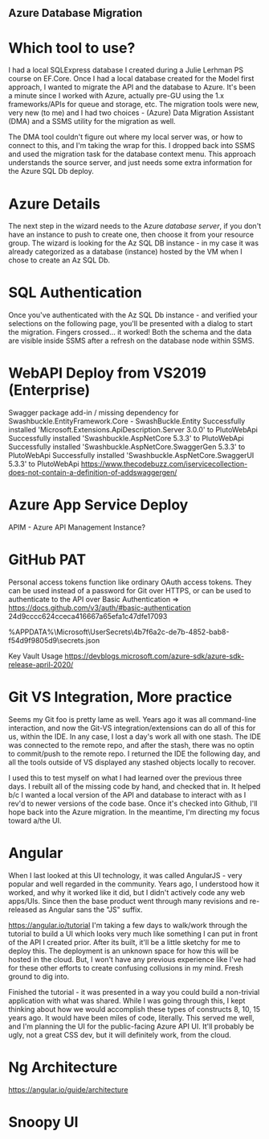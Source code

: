 ## Azure Database Migration 

# Which tool to use?
I had a local SQLExpress database I created during a Julie Lerhman PS course on EF.Core.  Once I had a local database created for the Model first approach, I wanted to migrate the API and the database to Azure. 
It's been a minute since I worked with Azure, actually pre-GU using the 1.x frameworks/APIs for queue and storage, etc.  The migration tools were new, very new (to me) and I had two choices - (Azure) Data Migration Assistant (DMA) and a SSMS utility for the migration as well.


The DMA tool couldn't figure out where my local server was, or how to connect to this, and I'm taking the wrap for this.  I dropped back into SSMS and used the migration task for the database context menu.  This approach understands the source server, and just needs some extra information for the Azure SQL Db deploy.

# Azure Details
The next step in the wizard needs to the Azure *database server*, if you don't have an instance to push to create one, then choose it from your resource group.  The wizard is looking for the Az SQL DB instance - in my case it was already categorized as a database (instance) hosted by the VM when I chose to create an Az SQL Db.

# SQL Authentication
Once you've authenticated with the Az SQL Db instance - and verified your selections on the following page, you'll be presented with a dialog to start the migration.  Fingers crossed... it worked!  Both the schema and the data are visible inside SSMS after a refresh on the database node within SSMS.

# WebAPI Deploy from VS2019 (Enterprise)
Swagger package add-in / missing dependency for Swashbuckle.EntityFramework.Core - SwashBuckle.Entity 
Successfully installed 'Microsoft.Extensions.ApiDescription.Server 3.0.0' to PlutoWebApi
Successfully installed 'Swashbuckle.AspNetCore 5.3.3' to PlutoWebApi
Successfully installed 'Swashbuckle.AspNetCore.SwaggerGen 5.3.3' to PlutoWebApi
Successfully installed 'Swashbuckle.AspNetCore.SwaggerUI 5.3.3' to PlutoWebApi
https://www.thecodebuzz.com/iservicecollection-does-not-contain-a-definition-of-addswaggergen/

# Azure App Service Deploy
APIM - Azure API Management Instance?

# GitHub PAT
Personal access tokens function like ordinary OAuth access tokens. They can be used instead of a password for Git over HTTPS, or can be used to authenticate to the API over Basic Authentication => https://docs.github.com/v3/auth/#basic-authentication 24d9cccc624cceca416667a65efa1c47dfe17093



%APPDATA%\Microsoft\UserSecrets\4b7f6a2c-de7b-4852-bab8-f54d9f9805d9\secrets.json

Key Vault Usage
https://devblogs.microsoft.com/azure-sdk/azure-sdk-release-april-2020/

# Git VS Integration, More practice
Seems my Git foo is pretty lame as well.  Years ago it was all command-line interaction, and now the Git-VS integration/extensions can do all of this for us, within the IDE.  In any case, I lost a day's work all with one stash.  The IDE was connected to the remote repo, and after the stash, there was no optin to commit/push to the remote repo.  I returned the IDE the following day, and all the tools outside of VS displayed any stashed objects locally to recover.

I used this to test myself on what I had learned over the previous three days.  I rebuilt all of the missing code by hand, and checked that in.  It helped b/c I wanted a local version of the API and database to interact with as I rev'd to newer versions of the code base.  Once it's checked into Github, I'll hope back into the Azure migration.  In the meantime, I'm directing my focus toward a/the UI.  

# Angular
When I last looked at this UI technology, it was called AngularJS - very popular and well regarded in the community.  Years ago, I understood how it worked, and why it worked like it did, but I didn't actively code any web apps/UIs.  Since then the base product went through many revisions and re-released as Angular sans the "JS" suffix.  

https://angular.io/tutorial
I'm taking a few days to walk/work through the tutorial to build a UI which looks very much like something I can put in front of the API I created prior.  After its built, it'll be a little sketchy for me to deploy this.  The deployment is an unknown space for how this will be hosted in the cloud.  But, I won't have any previous experience like I've had for these other efforts to create confusing collusions in my mind.  Fresh ground to dig into.

Finished the tutorial - it was presented in a way you could build a non-trivial application with what was shared.  While I was going through this, I kept thinking about how we would accomplish these types of constructs 8, 10, 15 years ago.  It would have been miles of code, literally.  This served me well, and I'm planning the UI for the public-facing Azure API UI.  It'll probably be ugly, not a great CSS dev, but it will definitely work, from the cloud.

# Ng Architecture
https://angular.io/guide/architecture

# Snoopy UI


